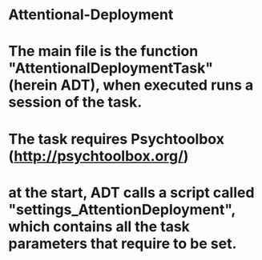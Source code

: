 # Attentional-Deployment

# The main file is the function "AttentionalDeploymentTask" (herein ADT), when executed runs a session of the task.

# The task requires Psychtoolbox (http://psychtoolbox.org/)

# at the start, ADT calls a script called "settings_AttentionDeployment", which contains all the task parameters that require to be set.
